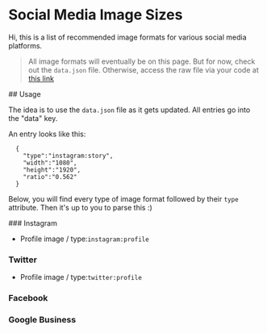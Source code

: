 # Social Media Image Sizes

Hi, this is a list of recommended image formats for various social media platforms.


> All image formats will eventually be on this page. But for now, check out the `data.json` file. Otherwise, access the raw file via your code at [this link](https://raw.githubusercontent.com/the-duck/social-media-image-sizes/master/data.json)

## Usage

The idea is to use the `data.json` file as it gets updated. All entries go into the "data" key.

An entry looks like this:
```
  {
    "type":"instagram:story",
    "width":"1080",
    "height":"1920",
    "ratio":"0.562"
  }
```

Below, you will find every type of image format followed by their `type` attribute.
Then it's up to you to parse this :)


### Instagram

* Profile image / type:`instagram:profile`


### Twitter

* Profile image / type:`twitter:profile`


### Facebook


### Google Business
